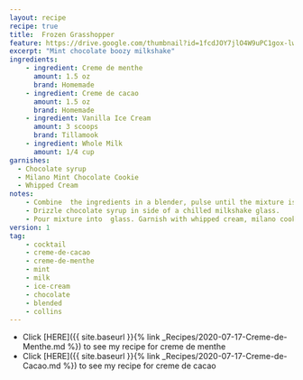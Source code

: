 ```yaml
---
layout: recipe
recipe: true
title:  Frozen Grasshopper
feature: https://drive.google.com/thumbnail?id=1fcdJOY7jlO4W9uPC1gox-lww7qmrlKO6
excerpt: "Mint chocolate boozy milkshake"
ingredients:
    - ingredient: Creme de menthe
      amount: 1.5 oz
      brand: Homemade
    - ingredient: Creme de cacao
      amount: 1.5 oz
      brand: Homemade
    - ingredient: Vanilla Ice Cream
      amount: 3 scoops
      brand: Tillamook
    - ingredient: Whole Milk
      amount: 1/4 cup
garnishes:
  - Chocolate syrup
  - Milano Mint Chocolate Cookie
  - Whipped Cream
notes:
    - Combine  the ingredients in a blender, pulse until the mixture is smooth.
    - Drizzle chocolate syrup in side of a chilled milkshake glass.
    - Pour mixture into  glass. Garnish with whipped cream, milano cookie, and a straw.
version: 1
tag:
    - cocktail
    - creme-de-cacao
    - creme-de-menthe
    - mint
    - milk
    - ice-cream
    - chocolate
    - blended
    - collins
---
```


- Click [HERE]({{ site.baseurl }}{% link _Recipes/2020-07-17-Creme-de-Menthe.md %}) to see my recipe for creme de menthe
- Click [HERE]({{ site.baseurl }}{% link _Recipes/2020-07-17-Creme-de-Cacao.md %}) to see my recipe for creme de cacao